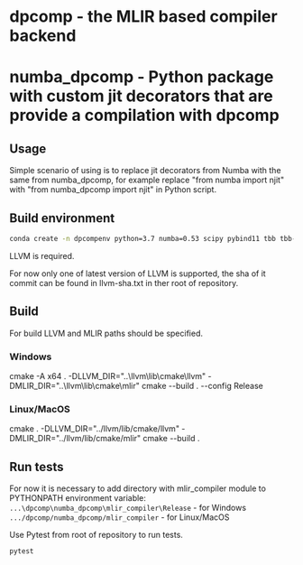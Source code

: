 # dpcomp - the MLIR based compiler backend

# numba_dpcomp - Python package with custom jit decorators that are provide a compilation with dpcomp

## Usage

Simple scenario of using is to replace jit decorators from Numba with the same from numba_dpcomp, for example replace "from numba import njit" with "from numba_dpcomp import njit" in Python script.

## Build environment

```bash
conda create -n dpcompenv python=3.7 numba=0.53 scipy pybind11 tbb tbb-devel cmake pytest
```

LLVM is required.

For now only one of latest version of LLVM is supported, the sha of it commit can be found in llvm-sha.txt in ther root of repository.

## Build

For build LLVM and MLIR paths should be specified.

### Windows

cmake -A x64 . -DLLVM_DIR="..\llvm\lib\cmake\llvm" -DMLIR_DIR="..\llvm\lib\cmake\mlir"
cmake --build . --config Release

### Linux/MacOS

cmake . -DLLVM_DIR="../llvm/lib/cmake/llvm" -DMLIR_DIR="../llvm/lib/cmake/mlir"
cmake --build .

## Run tests

For now it is necessary to add directory with mlir_compiler module to PYTHONPATH environment variable:
`...\dpcomp\numba_dpcomp\mlir_compiler\Release` - for Windows
`.../dpcomp/numba_dpcomp/mlir_compiler` - for Linux/MacOS

Use Pytest from root of repository to run tests.

```bash
pytest
```
